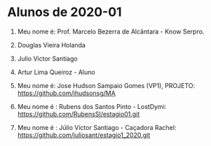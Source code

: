 # Alunos de 2020-01

1. Meu nome é: Prof. Marcelo Bezerra de Alcântara - Know Serpro.
2. Douglas Vieira Holanda
3. Julio Victor Santiago
4. Artur Lima Queiroz - Aluno
5. Meu nome é: Jose Hudson Sampaio Gomes (VP1), PROJETO: https://github.com/jhudsonsg/MA
6. Meu nome é : Rubens dos Santos Pinto - LostDymi: https://github.com/RubensSI/estagio01.git

7. Meu nome é : Júlio Victor Santiago - Caçadora Rachel: https://github.com/juliosant/estagio1_2020.git